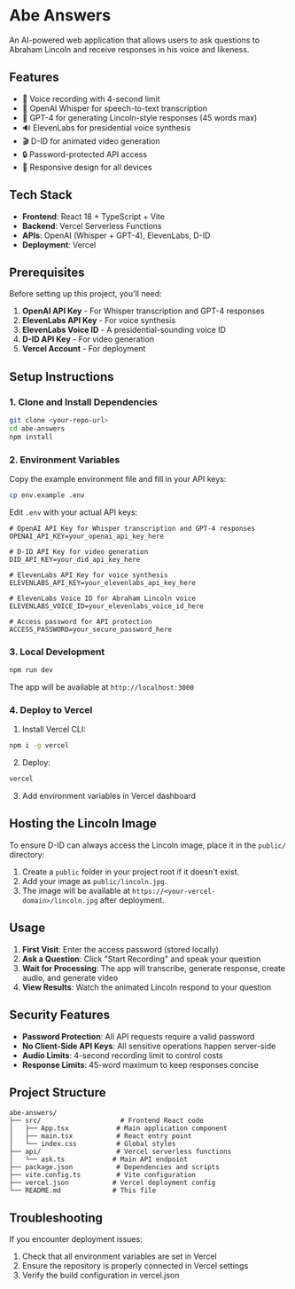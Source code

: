 # Abe Answers

An AI-powered web application that allows users to ask questions to Abraham Lincoln and receive responses in his voice and likeness.

## Features

- 🎤 Voice recording with 4-second limit
- 🧠 OpenAI Whisper for speech-to-text transcription
- 🤖 GPT-4 for generating Lincoln-style responses (45 words max)
- 🔊 ElevenLabs for presidential voice synthesis
- 🎬 D-ID for animated video generation
- 🔒 Password-protected API access
- 📱 Responsive design for all devices

## Tech Stack

- **Frontend**: React 18 + TypeScript + Vite
- **Backend**: Vercel Serverless Functions
- **APIs**: OpenAI (Whisper + GPT-4), ElevenLabs, D-ID
- **Deployment**: Vercel

## Prerequisites

Before setting up this project, you'll need:

1. **OpenAI API Key** - For Whisper transcription and GPT-4 responses
2. **ElevenLabs API Key** - For voice synthesis
3. **ElevenLabs Voice ID** - A presidential-sounding voice ID
4. **D-ID API Key** - For video generation
5. **Vercel Account** - For deployment

## Setup Instructions

### 1. Clone and Install Dependencies

```bash
git clone <your-repo-url>
cd abe-answers
npm install
```

### 2. Environment Variables

Copy the example environment file and fill in your API keys:

```bash
cp env.example .env
```

Edit `.env` with your actual API keys:

```env
# OpenAI API Key for Whisper transcription and GPT-4 responses
OPENAI_API_KEY=your_openai_api_key_here

# D-ID API Key for video generation
DID_API_KEY=your_did_api_key_here

# ElevenLabs API Key for voice synthesis
ELEVENLABS_API_KEY=your_elevenlabs_api_key_here

# ElevenLabs Voice ID for Abraham Lincoln voice
ELEVENLABS_VOICE_ID=your_elevenlabs_voice_id_here

# Access password for API protection
ACCESS_PASSWORD=your_secure_password_here
```

### 3. Local Development

```bash
npm run dev
```

The app will be available at `http://localhost:3000`

### 4. Deploy to Vercel

1. Install Vercel CLI:

```bash
npm i -g vercel
```

2. Deploy:

```bash
vercel
```

3. Add environment variables in Vercel dashboard

## Hosting the Lincoln Image

To ensure D-ID can always access the Lincoln image, place it in the `public/` directory:

1. Create a `public` folder in your project root if it doesn't exist.
2. Add your image as `public/lincoln.jpg`.
3. The image will be available at `https://<your-vercel-domain>/lincoln.jpg` after deployment.

## Usage

1. **First Visit**: Enter the access password (stored locally)
2. **Ask a Question**: Click "Start Recording" and speak your question
3. **Wait for Processing**: The app will transcribe, generate response, create audio, and generate video
4. **View Results**: Watch the animated Lincoln respond to your question

## Security Features

- **Password Protection**: All API requests require a valid password
- **No Client-Side API Keys**: All sensitive operations happen server-side
- **Audio Limits**: 4-second recording limit to control costs
- **Response Limits**: 45-word maximum to keep responses concise

## Project Structure

```
abe-answers/
├── src/                    # Frontend React code
│   ├── App.tsx            # Main application component
│   ├── main.tsx           # React entry point
│   └── index.css          # Global styles
├── api/                   # Vercel serverless functions
│   └── ask.ts            # Main API endpoint
├── package.json           # Dependencies and scripts
├── vite.config.ts         # Vite configuration
├── vercel.json           # Vercel deployment config
└── README.md             # This file
```

## Troubleshooting

If you encounter deployment issues:

1. Check that all environment variables are set in Vercel
2. Ensure the repository is properly connected in Vercel settings
3. Verify the build configuration in vercel.json
